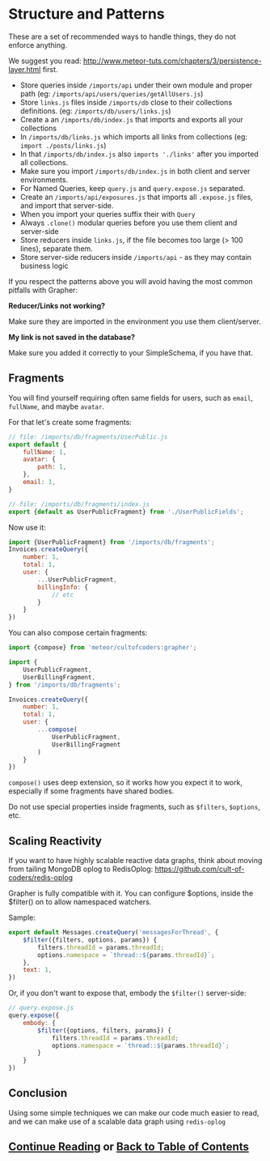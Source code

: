 # Structure and Patterns

These are a set of recommended ways to handle things, they do not enforce
anything.

We suggest you read: http://www.meteor-tuts.com/chapters/3/persistence-layer.html first.

- Store queries inside `/imports/api` under their own module and proper path (eg: `/imports/api/users/queries/getAllUsers.js`)
- Store `links.js` files inside `/imports/db` close to their collections definitions. (eg: `/imports/db/users/links.js`)
- Create a an `/imports/db/index.js` that imports and exports all your collections
- In `/imports/db/links.js` which imports all links from collections (eg: `import ./posts/links.js`)
- In that `/imports/db/index.js` also `imports './links'` after you imported all collections.
- Make sure you import `/imports/db/index.js` in both client and server environments.
- For Named Queries, keep `query.js` and `query.expose.js` separated.
- Create an `/imports/api/exposures.js` that imports all `.expose.js` files, and import that server-side.
- When you import your queries suffix their with `Query`
- Always `.clone()` modular queries before you use them client and server-side
- Store reducers inside `links.js`, if the file becomes too large (> 100 lines), separate them.
- Store server-side reducers inside `/imports/api` - as they may contain business logic

If you respect the patterns above you will avoid having the most common pitfalls with Grapher:

**Reducer/Links not working?**

Make sure they are imported in the environment you use them client/server.

**My link is not saved in the database?**

Make sure you added it correctly to your SimpleSchema, if you have that.

## Fragments

You will find yourself requiring often same fields for users, such as `email`, `fullName`, and maybe `avatar`.

For that let's create some fragments:
```js
// file: /imports/db/fragments/UserPublic.js
export default {
    fullName: 1,
    avatar: {
        path: 1,
    },
    email: 1,
}

// file: /imports/db/fragments/index.js
export {default as UserPublicFragment} from './UserPublicFields';
```

Now use it:
```js
import {UserPublicFragment} from '/imports/db/fragments';
Invoices.createQuery({
    number: 1,
    total: 1,
    user: {
        ...UserPublicFragment,
        billingInfo: {
            // etc
        }
    }
})
```

You can also compose certain fragments:

```js
import {compose} from 'meteor/cultofcoders:grapher';

import {
    UserPublicFragment,
    UserBillingFragment,
} from '/imports/db/fragments';

Invoices.createQuery({
    number: 1,
    total: 1,
    user: {
        ...compose(
            UserPublicFragment,
            UserBillingFragment
        )
    }
})
```

`compose()` uses deep extension, so it works how you expect it to work, especially if some fragments have shared bodies.

Do not use special properties inside fragments, such as `$filters`, `$options`, etc.

## Scaling Reactivity

If you want to have highly scalable reactive data graphs, think about moving from tailing MongoDB oplog to RedisOplog:
https://github.com/cult-of-coders/redis-oplog

Grapher is fully compatible with it. You can configure $options, inside the $filter() on to allow namespaced watchers.

Sample:

```js
export default Messages.createQuery('messagesForThread', {
    $filter({filters, options, params}) {
        filters.threadId = params.threadId;
        options.namespace = `thread::${params.threadId}`;
    },
    text: 1,
})
```

Or, if you don't want to expose that, embody the `$filter()` server-side:

```js
// query.expose.js
query.expose({
    embody: {
        $filter({options, filters, params}) {
            filters.threadId = params.threadId;
            options.namespace = `thread::${params.threadId}`;
        }
    }
})
```

## Conclusion

Using some simple techniques we can make our code much easier to read, and we can make use of a scalable data graph using `redis-oplog`

## [Continue Reading](outside_meteor.md) or [Back to Table of Contents](index.md)